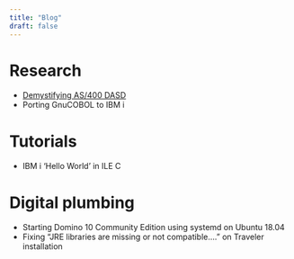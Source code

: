 ```yaml
---
title: "Blog"
draft: false
---
```


# Research

- [Demystifying AS/400 DASD](/research/demystifying-as400-dasd/)
- Porting GnuCOBOL to IBM i

# Tutorials

- IBM i ‘Hello World’ in ILE C

# Digital plumbing

- Starting Domino 10 Community Edition using systemd on Ubuntu 18.04
- Fixing “JRE libraries are missing or not compatible….” on Traveler installation
